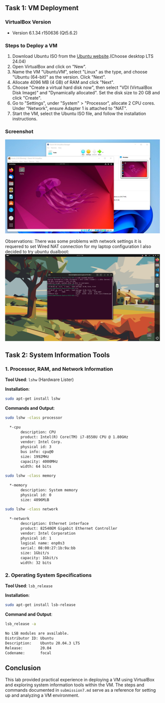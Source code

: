 ## Task 1: VM Deployment

### VirtualBox Version

- Version 6.1.34 r150636 (Qt5.6.2)

### Steps to Deploy a VM

1. Download Ubuntu ISO from the [Ubuntu website](https://ubuntu.com/download).(Choose desktop LTS 24.04)
2. Open VirtualBox and click on "New".
3. Name the VM "UbuntuVM", select "Linux" as the type, and choose "Ubuntu (64-bit)" as the version. Click "Next".
4. Allocate 4096 MB (4 GB) of RAM and click "Next".
5. Choose "Create a virtual hard disk now", then select "VDI (VirtualBox Disk Image)" and "Dynamically allocated". Set the disk size to 20 GB and click "Create".
6. Go to "Settings", under "System" > "Processor", allocate 2 CPU cores. Under "Network", ensure Adapter 1 is attached to "NAT".
7. Start the VM, select the Ubuntu ISO file, and follow the installation instructions.

### Screenshot

![Ubuntu VM Running](/media/ubuntuVM.png)

Observations:
There was some problems with network settings it is requered to set Wired NAT connection for my laptop configuration
I also decided to try ubuntu dualboot:
![Ubuntu Dualboot Running](/media/ubuntuDualBoot.png)

## Task 2: System Information Tools

### 1. Processor, RAM, and Network Information

**Tool Used**: `lshw` (Hardware Lister)

**Installation**:

```sh
sudo apt-get install lshw
```

**Commands and Output**:

```sh
sudo lshw -class processor
```

```plaintext
  *-cpu
       description: CPU
       product: Intel(R) Core(TM) i7-8550U CPU @ 1.80GHz
       vendor: Intel Corp.
       physical id: 3
       bus info: cpu@0
       size: 1992MHz
       capacity: 4000MHz
       width: 64 bits
```

```sh
sudo lshw -class memory
```

```plaintext
  *-memory
       description: System memory
       physical id: 0
       size: 4096MiB
```

```sh
sudo lshw -class network
```

```plaintext
  *-network
       description: Ethernet interface
       product: 82540EM Gigabit Ethernet Controller
       vendor: Intel Corporation
       physical id: 1
       logical name: enp0s3
       serial: 08:00:27:1b:9a:bb
       size: 1Gbit/s
       capacity: 1Gbit/s
       width: 32 bits
```

### 2. Operating System Specifications

**Tool Used**: `lsb_release`

**Installation**:

```sh
sudo apt-get install lsb-release
```

**Command and Output**:

```sh
lsb_release -a
```

```plaintext
No LSB modules are available.
Distributor ID: Ubuntu
Description:    Ubuntu 20.04.3 LTS
Release:        20.04
Codename:       focal
```

## Conclusion

This lab provided practical experience in deploying a VM using VirtualBox and exploring system information tools within the VM. The steps and commands documented in `submission7.md` serve as a reference for setting up and analyzing a VM environment.
